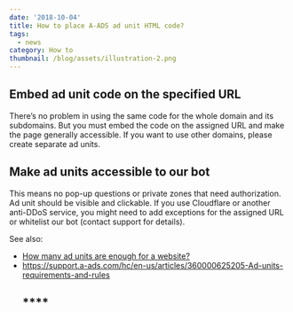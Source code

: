 ```yaml
---
date: '2018-10-04'
title: How to place A-ADS ad unit HTML code?
tags:
  - news
category: How to
thumbnail: /blog/assets/illustration-2.png
---
```

## **Embed ad unit code on the specified URL**

There’s no problem in using the same code for the whole domain and its subdomains. But you must embed the code on the assigned URL and make the page generally accessible. If you want to use other domains, please create separate ad units.

## **Make ad units accessible to our bot**

This means no pop-up questions or private zones that need authorization. Ad unit should be visible and clickable. If you use Cloudflare or another anti-DDoS service, you might need to add exceptions for the assigned URL or whitelist our bot (contact support for details).

See also:

* [How many ad units are enough for a website?](https://a-ads.com/blog/2018-10-04-how-many-ad-units-are-enough-for-a-website/)
* <https://support.a-ads.com/hc/en-us/articles/360000625205-Ad-units-requirements-and-rules>
  ## ****

